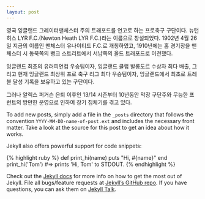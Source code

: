```yaml
---
layout: post
---
```

영국 잉글랜드 그레이터맨체스터 주의 트래포드를 연고로 하는 프로축구 구단이다. 뉴턴 히스 LYR F.C.(Newton Heath LYR F.C.)라는 이름으로 창설되었다. 1902년 4월 26일 지금의 이름인 맨체스터 유나이티드 F.C.로 개칭하였고, 1910년에는 홈 경기장을 맨체스터 시 동북쪽의 뱅크 스트리트에서 서남쪽의 올드 트래포드로 이전했다.

잉글랜드 최초의 유러피언컵 우승팀이자, 잉글랜드 클럽 발롱도르 수상자 최다 배출, 그리고 현재 잉글랜드 최상위 프로 축구 리그 최다 우승팀이자, 잉글랜드에서 최초로 트레블 달성 기록을 보유하고 있는 구단이다.

그러나 알렉스 퍼거슨 은퇴 이후인 13/14 시즌부터 10년동안 막장 구단주와 무능한 프런트의 방만한 운영으로 인하여 장기 침체기를 겪고 있다.


To add new posts, simply add a file in the `_posts` directory that follows the convention `YYYY-MM-DD-name-of-post.ext` and includes the necessary front matter. Take a look at the source for this post to get an idea about how it works.

Jekyll also offers powerful support for code snippets:

{% highlight ruby %}
def print_hi(name)
  puts "Hi, #{name}"
end
print_hi('Tom')
#=> prints 'Hi, Tom' to STDOUT.
{% endhighlight %}

Check out the [Jekyll docs][jekyll-docs] for more info on how to get the most out of Jekyll. File all bugs/feature requests at [Jekyll’s GitHub repo][jekyll-gh]. If you have questions, you can ask them on [Jekyll Talk][jekyll-talk].

[jekyll-docs]: http://jekyllrb.com/docs/home
[jekyll-gh]:   https://github.com/jekyll/jekyll
[jekyll-talk]: https://talk.jekyllrb.com/
